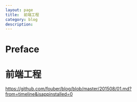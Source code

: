 ```yaml
---
layout: page
title:	前端工程
category: blog
description: 
---
```

# Preface


# 前端工程
https://github.com/fouber/blog/blob/master/201508/01.md?from=timeline&isappinstalled=0
